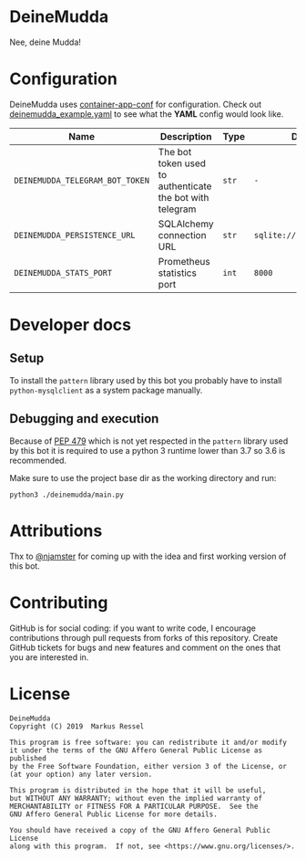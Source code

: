 # DeineMudda

Nee, deine Mudda!

# Configuration

DeineMudda uses [container-app-conf](https://github.com/markusressel/container-app-conf)
for configuration. Check out [deinemudda_example.yaml](https://github.com/markusressel/DeineMudda/blob/master/deinemudda_example.yaml)
to see what the **YAML** config would look like.

| Name                               | Description                              | Type     | Default                                |
|------------------------------------|------------------------------------------|----------|----------------------------------------|
| `DEINEMUDDA_TELEGRAM_BOT_TOKEN`    | The bot token used to authenticate the bot with telegram | `str` | `-` |
| `DEINEMUDDA_PERSISTENCE_URL`       | SQLAlchemy connection URL | `str` | `sqlite:///deinemudda.db` |
| `DEINEMUDDA_STATS_PORT`            | Prometheus statistics port | `int` | `8000` |


# Developer docs

## Setup

To install the `pattern` library used by this bot you probably have to 
install `python-mysqlclient` as a system package manually.

## Debugging and execution

Because of [PEP 479](https://www.python.org/dev/peps/pep-0479/) which is
not yet respected in the `pattern` library used by this bot
it is required to use a python 3 runtime lower than 3.7 so 3.6 is 
recommended.

Make sure to use the project base dir as the working directory and run: 
```
python3 ./deinemudda/main.py
```

# Attributions

Thx to [@njamster](https://github.com/njamster) for coming up with the idea and first working version
of this bot.

# Contributing

GitHub is for social coding: if you want to write code, I encourage contributions through pull requests from forks
of this repository. Create GitHub tickets for bugs and new features and comment on the ones that you are interested in.

# License
```text
DeineMudda
Copyright (C) 2019  Markus Ressel

This program is free software: you can redistribute it and/or modify
it under the terms of the GNU Affero General Public License as published
by the Free Software Foundation, either version 3 of the License, or
(at your option) any later version.

This program is distributed in the hope that it will be useful,
but WITHOUT ANY WARRANTY; without even the implied warranty of
MERCHANTABILITY or FITNESS FOR A PARTICULAR PURPOSE.  See the
GNU Affero General Public License for more details.

You should have received a copy of the GNU Affero General Public License
along with this program.  If not, see <https://www.gnu.org/licenses/>.
```